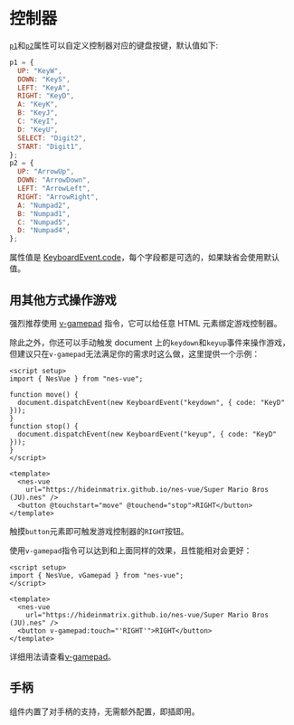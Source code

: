 # 控制器

[`p1`](/zh/guide/props#p1)和[`p2`](/zh/guide/props#p2)属性可以自定义控制器对应的键盘按键，默认值如下:

```js
p1 = {
  UP: "KeyW",
  DOWN: "KeyS",
  LEFT: "KeyA",
  RIGHT: "KeyD",
  A: "KeyK",
  B: "KeyJ",
  C: "KeyI",
  D: "KeyU",
  SELECT: "Digit2",
  START: "Digit1",
};
p2 = {
  UP: "ArrowUp",
  DOWN: "ArrowDown",
  LEFT: "ArrowLeft",
  RIGHT: "ArrowRight",
  A: "Numpad2",
  B: "Numpad1",
  C: "Numpad5",
  D: "Numpad4",
};
```

属性值是 [KeyboardEvent.code](https://developer.mozilla.org/en-US/docs/Web/API/KeyboardEvent/code)，每个字段都是可选的，如果缺省会使用默认值。

## 用其他方式操作游戏

强烈推荐使用 [v-gamepad](/zh/guide/directives#v-gamepad) 指令，它可以给任意 HTML 元素绑定游戏控制器。

除此之外，你还可以手动触发 document 上的`keydown`和`keyup`事件来操作游戏，但建议只在`v-gamepad`无法满足你的需求时这么做，这里提供一个示例：

```vue
<script setup>
import { NesVue } from "nes-vue";

function move() {
  document.dispatchEvent(new KeyboardEvent("keydown", { code: "KeyD" }));
}
function stop() {
  document.dispatchEvent(new KeyboardEvent("keyup", { code: "KeyD" }));
}
</script>

<template>
  <nes-vue
    url="https://hideinmatrix.github.io/nes-vue/Super Mario Bros (JU).nes" />
  <button @touchstart="move" @touchend="stop">RIGHT</button>
</template>
```

触摸`button`元素即可触发游戏控制器的`RIGHT`按钮。

使用`v-gamepad`指令可以达到和上面同样的效果，且性能相对会更好：

```vue
<script setup>
import { NesVue, vGamepad } from "nes-vue";
</script>

<template>
  <nes-vue
    url="https://hideinmatrix.github.io/nes-vue/Super Mario Bros (JU).nes" />
  <button v-gamepad:touch="'RIGHT'">RIGHT</button>
</template>
```

详细用法请查看[v-gamepad](/zh/guide/directives#v-gamepad)。

## 手柄

组件内置了对手柄的支持，无需额外配置，即插即用。
